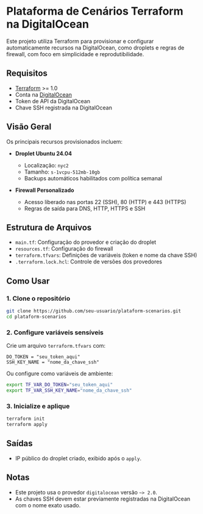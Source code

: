 # Plataforma de Cenários Terraform na DigitalOcean

Este projeto utiliza Terraform para provisionar e configurar automaticamente recursos na DigitalOcean, como droplets e regras de firewall, com foco em simplicidade e reprodutibilidade.

## Requisitos

* [Terraform](https://www.terraform.io/) >= 1.0
* Conta na [DigitalOcean](https://www.digitalocean.com/)
* Token de API da DigitalOcean
* Chave SSH registrada na DigitalOcean

## Visão Geral

Os principais recursos provisionados incluem:

* **Droplet Ubuntu 24.04**

  * Localização: `nyc2`
  * Tamanho: `s-1vcpu-512mb-10gb`
  * Backups automáticos habilitados com política semanal

* **Firewall Personalizado**

  * Acesso liberado nas portas 22 (SSH), 80 (HTTP) e 443 (HTTPS)
  * Regras de saída para DNS, HTTP, HTTPS e SSH

## Estrutura de Arquivos

* `main.tf`: Configuração do provedor e criação do droplet
* `resources.tf`: Configuração do firewall
* `terraform.tfvars`: Definições de variáveis (token e nome da chave SSH)
* `.terraform.lock.hcl`: Controle de versões dos provedores

## Como Usar

### 1. Clone o repositório

```bash
git clone https://github.com/seu-usuario/plataform-scenarios.git
cd plataform-scenarios
```

### 2. Configure variáveis sensíveis

Crie um arquivo `terraform.tfvars` com:

```hcl
DO_TOKEN = "seu_token_aqui"
SSH_KEY_NAME = "nome_da_chave_ssh"
```

Ou configure como variáveis de ambiente:

```bash
export TF_VAR_DO_TOKEN="seu_token_aqui"
export TF_VAR_SSH_KEY_NAME="nome_da_chave_ssh"
```

### 3. Inicialize e aplique

```bash
terraform init
terraform apply
```

## Saídas

* IP público do droplet criado, exibido após o `apply`.

## Notas

* Este projeto usa o provedor `digitalocean` versão `~> 2.0`.
* As chaves SSH devem estar previamente registradas na DigitalOcean com o nome exato usado.
